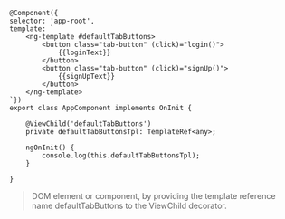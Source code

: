     @Component({
    selector: 'app-root',
    template: `      
        <ng-template #defaultTabButtons>
            <button class="tab-button" (click)="login()">
                {{loginText}}
            </button>
            <button class="tab-button" (click)="signUp()">
                {{signUpText}}
            </button>
        </ng-template>
    `})
    export class AppComponent implements OnInit {

        @ViewChild('defaultTabButtons')
        private defaultTabButtonsTpl: TemplateRef<any>;

        ngOnInit() {
            console.log(this.defaultTabButtonsTpl);
        }

    }

>DOM element or component, by providing the template reference name defaultTabButtons to the ViewChild decorator.


